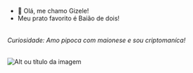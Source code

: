 - 👋 Olá, me chamo Gizele!
- Meu prato favorito é Baião de dois!

######  <h6> Curiosidade: Amo pipoca com maionese e sou criptomaníca!

  
  ![Alt ou título da imagem](https://guiadacozinha.com.br/wp-content/uploads/2019/10/baiao-de-dois-de-forno.jpg)
